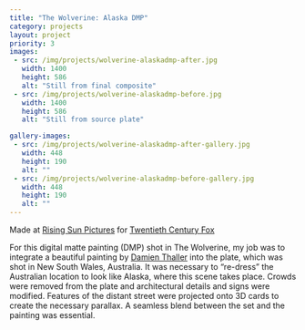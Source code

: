 ```yaml
---
title: "The Wolverine: Alaska DMP"
category: projects
layout: project
priority: 3
images:
 - src: /img/projects/wolverine-alaskadmp-after.jpg
   width: 1400
   height: 586
   alt: "Still from final composite"
 - src: /img/projects/wolverine-alaskadmp-before.jpg
   width: 1400
   height: 586
   alt: "Still from source plate"

gallery-images:
 - src: /img/projects/wolverine-alaskadmp-after-gallery.jpg
   width: 448
   height: 190
   alt: ""
 - src: /img/projects/wolverine-alaskadmp-before-gallery.jpg
   width: 448
   height: 190
   alt: ""
---
```


<p class="subhead">Made at <a href="http://rsp.com.au/" target="_blank">Rising Sun Pictures</a> for <a href="	http://www.foxmovies.com/" target="_blank">Twentieth Century Fox</a></p>

For this digital matte painting (DMP) shot in The Wolverine, my job was to integrate a beautiful painting by <a href="http://www.damienthaller.com.au/" target="_blank">Damien Thaller</a> into the plate, which was shot in New South Wales, Australia. It was necessary to “re-dress” the Australian location to look like Alaska, where this scene takes place. Crowds were removed from the plate and architectural details and signs were modified. Features of the distant street were projected onto 3D cards to create the necessary parallax. A seamless blend between the set and the painting was essential.


